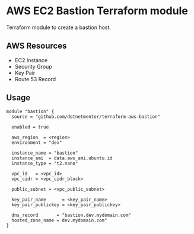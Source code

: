 # AWS EC2 Bastion Terraform module

Terraform module to create a bastion host.

## AWS Resources

- EC2 Instance
- Security Group
- Key Pair
- Route 53 Record

## Usage

    module "bastion" {
      source = "github.com/dotnetmentor/terraform-aws-bastion"

      enabled = true

      aws_region  = <region>
      environment = "dev"

      instance_name = "bastion"
      instance_ami  = data.aws_ami.ubuntu.id
      instance_type = "t2.nano"

      vpc_id   = <vpc_id>
      vpc_cidr = <vpc_cidr_block>

      public_subnet = <vpc_public_subnet>

      key_pair_name      = <key_pair_name>
      key_pair_publickey = <key_pair_publickey>

      dns_record       = "bastion.dev.mydomain.com"
      hosted_zone_name = dev.mydomain.com"
    }
